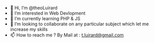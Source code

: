 - 👋 Hi, I’m @theoLuirard
- 👀 I’m interested in Web Devlopment
- 🌱 I’m currently learning PHP & JS
- 💞️ I’m looking to collaborate on any particular subject which let me increase my skills 
- 📫 How to reach me ? By Mail at : t.luirard@gmail.com

<!---
theoLuirard/theoLuirard is a ✨ special ✨ repository because its `README.md` (this file) appears on your GitHub profile.
You can click the Preview link to take a look at your changes.
--->
